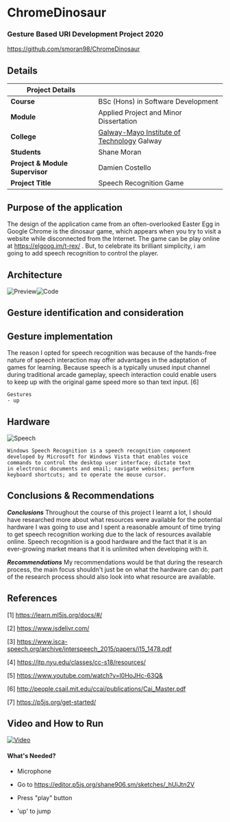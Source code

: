 # ChromeDinosaur
### Gesture Based URI Development Project 2020
https://github.com/smoran98/ChromeDinosaur

## Details

| Project Details   |     |
| --- | --- |
| **Course** | BSc (Hons) in Software Development  |
| **Module** |  Applied Project and Minor Dissertation |
| **College** | [Galway-Mayo Institute of Technology](http://www.gmit.ie/) Galway |
| **Students** | Shane Moran |
| **Project & Module Supervisor** | Damien Costello |
| **Project Title** | Speech Recognition Game |


## Purpose of the application
The design of the application came from an often-overlooked Easter Egg in Google Chrome is the dinosaur game, which appears when you try to visit a website while disconnected from the Internet. The game can be play online at https://elgoog.im/t-rex/ . But, to celebrate its brilliant simplicity, i am going to add speech recognition to control the player.

## Architecture
![Preview](https://i.imgur.com/VtxDOQt.png)![Code](https://i.imgur.com/qQcEpvm.png)



## Gesture identification and consideration

## Gesture implementation

The reason I opted for speech recognition was because of the hands-free nature of speech interaction may offer advantages in the adaptation of games for learning. Because speech is a typically unused input channel during traditional arcade gameplay, speech interaction could enable users to keep up with the original game speed more so than text input. [6]

```
Gestures
- up
```

## Hardware

![Speech](https://i.imgur.com/7HF0B8S.png)

```
Windows Speech Recognition is a speech recognition component 
developed by Microsoft for Windows Vista that enables voice 
commands to control the desktop user interface; dictate text 
in electronic documents and email; navigate websites; perform 
keyboard shortcuts; and to operate the mouse cursor.
```


## Conclusions & Recommendations
***Conclusions***
Throughout the course of this project I learnt a lot, I should have researched more about what resources were available for the potential hardware I was going to use and I spent a reasonable amount of time trying to get speech recognition working due to the lack of resources available online. Speech recognition is a good hardware and the fact that it is an ever-growing market means that it is unlimited when developing with it. 

***Recommendations***
My recommendations would be that during the research process, the main focus shouldn't just be on what the hardware can do; part of the research process should also look into what resource are available.


## References

[1] https://learn.ml5js.org/docs/#/

[2] https://www.jsdelivr.com/

[3] https://www.isca-speech.org/archive/interspeech_2015/papers/i15_1478.pdf

[4] https://itp.nyu.edu/classes/cc-s18/resources/

[5] https://www.youtube.com/watch?v=l0HoJHc-63Q&

[6] http://people.csail.mit.edu/ccai/publications/Cai_Master.pdf

[7] https://p5js.org/get-started/



## Video and How to Run

[![Video](https://i.pinimg.com/originals/98/69/9f/98699f9fdb9518e4c2f13f1b00488e01.gif)](https://www.youtube.com/watch?v=zxrk6viDnKA)


#### What's Needed?

- Microphone


- Go to https://editor.p5js.org/shane906.sm/sketches/_hUiJtn2V

- Press "play" button

- 'up' to jump
